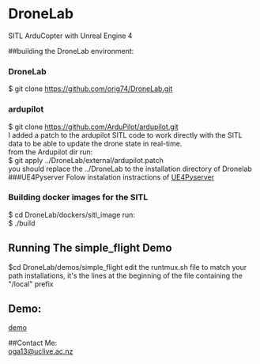 # DroneLab
SITL ArduCopter with Unreal Engine 4  

##building the DroneLab environment:
### DroneLab
$ git clone https://github.com/orig74/DroneLab.git
### ardupilot
$ git clone https://github.com/ArduPilot/ardupilot.git  
I added a patch to the ardupilot SITL code to work directly with the SITL data to be able to update the drone state in real-time.  
from  the Ardupilot dir run:  
$ git apply ../DroneLab/external/ardupilot.patch  
you should replace the ../DroneLab to the installation directory of Dronelab
###UE4Pyserver
Folow instalation instractions of  [UE4Pyserver](https://github.com/orig74/UE4PyServer)  
### Building docker images for the SITL
$ cd DroneLab/dockers/sitl_image
run:  
$ ./build

## Running The simple_flight Demo
$cd DroneLab/demos/simple_flight
edit the runtmux.sh file to match your path installations, it's the lines at the beginning of the file containing the "/local" prefix

## Demo:  
[demo](https://youtu.be/4dplKATTkMw")

##Contact Me:  
oga13@uclive.ac.nz  
